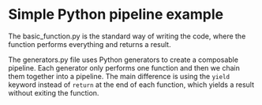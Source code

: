 # Simple Python pipeline example

The basic_function.py is the standard way of writing the code, where the function performs everything and returns a result.

The generators.py file uses Python generators to create a composable pipeline. Each generator only performs one function and then we chain them together into a pipeline. The main difference is using the `yield` keyword instead of `return` at the end of each function, which yields a result without exiting the function.